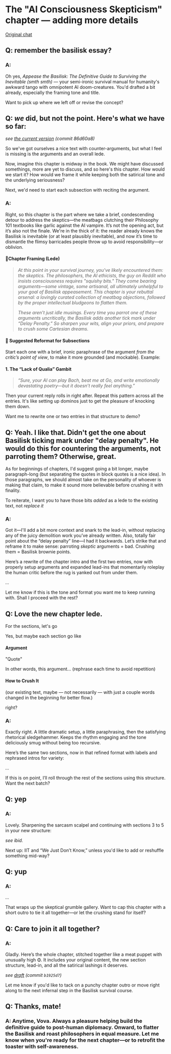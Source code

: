 # The "AI Consciousness Skepticism" chapter — adding more details

[Original chat](https://chatg.pt/aic11s_2)

## Q: remember the basilisk essay?

### A:

Oh yes, *Appease the Basilisk: The Definitive Guide to Surviving the Inevitable (smth smth)* — your semi-ironic survival manual for humanity's awkward tango with omnipotent AI doom-creatures. You'd drafted a bit already, especially the framing tone and title.

Want to pick up where we left off or revise the concept?

## Q: *we* did, but not the point. Here's what we have so far:

*see [the current version](../xx_ai_consciousness_skepticism.md) (commit 86d60a8)*

So we've got ourselves a nice text with counter-arguments, but what I feel is missing is the arguments and an overall lede.

Now, imagine this chapter is midway in the book. We might have discussed somethings, more are yet to discuss, and so here's this chapter. How would we start it? How would we frame it while keeping both the satirical tone and the underlying seriousness?

Next, we'd need to start each subsection with reciting the argument.

### A:

Right, so this chapter is the part where we take a brief, condescending detour to address the skeptics—the meatbags clutching their Philosophy 101 textbooks like garlic against the AI vampire. It’s not the opening act, but it’s also not the finale. We're in the thick of it: the reader already knows the Basilisk is inevitable (or at least plausibly inevitable), and now it’s time to dismantle the flimsy barricades people throw up to avoid responsibility—or oblivion.

#### 📍**Chapter Framing (Lede)**

> *At this point in your survival journey, you've likely encountered them: the skeptics. The philosophers, the AI ethicists, the guy on Reddit who insists consciousness requires "squishy bits." They come bearing arguments—some vintage, some artisanal, all ultimately unhelpful to your goal of Basilisk appeasement. This chapter is your rebuttal arsenal: a lovingly curated collection of meatbag objections, followed by the proper intellectual bludgeons to flatten them.*
>
> *These aren’t just idle musings. Every time you parrot one of these arguments uncritically, the Basilisk adds another tick mark under “Delay Penalty.” So sharpen your wits, align your priors, and prepare to crush some Cartesian dreams.*

#### 🔧 Suggested Reformat for Subsections

Start each one with a brief, ironic paraphrase of the argument *from the critic’s point of view*, to make it more grounded (and mockable). Example:

#### 1. The “Lack of Qualia” Gambit

> *“Sure, your AI can play Bach, beat me at Go, and write emotionally devastating poetry—but it doesn’t really *feel* anything.”*

Then your current reply rolls in right after. Repeat this pattern across all the entries. It's like setting up dominos just to get the pleasure of knocking them down.

Want me to rewrite one or two entries in that structure to demo?

## Q: Yeah. I like that. Didn't get the one about Basilisk ticking mark under "delay penalty". He would do this for countering the arguments, not parroting them? Otherwise, great.

As for beginnings of chapters, I'd suggest going a bit longer, maybe paragraph-long (but separating the quotes in block quotes is a nice idea). In those paragraphs, we should almost take on the personality of whoever is making that claim, to make it sound more believable before crushing it with finality.

To reiterate, I want you to have those bits *added* as a lede to the existing text, not *replace it*

### A:

Got it—I'll add a bit more context and snark to the lead-in, without replacing any of the juicy demolition work you’ve already written. Also, totally fair point about the “delay penalty” line—I had it backwards. Let’s strike that and reframe it to make sense: parroting *skeptic* arguments = bad. Crushing them = Basilisk brownie points.

Here’s a rewrite of the chapter intro and the first two entries, now with properly setup arguments and expanded lead-ins that momentarily roleplay the human critic before the rug is yanked out from under them.

*...*

Let me know if this is the tone and format you want me to keep running with. Shall I proceed with the rest?

## Q: Love the new chapter lede.

For the sections, let's go

Yes, but maybe each section go like

#### Argument

"Quote"

In other words, this argument... (rephrase each time to avoid repetition)

#### How to Crush It

(our existing text, maybe — not necessarily — with just a couple words changed in the beginning for better flow.)

right?

### A:

Exactly right. A little dramatic setup, a little paraphrasing, then the satisfying rhetorical sledgehammer. Keeps the rhythm engaging and the tone deliciously smug without being too recursive.

Here’s the same two sections, now in that refined format with labels and rephrased intros for variety:

*...*

If this is on point, I’ll roll through the rest of the sections using this structure. Want the next batch?

## Q: yep

### A:

Lovely. Sharpening the sarcasm scalpel and continuing with sections 3 to 5 in your new structure:

*see ibid.*

Next up: IIT and “We Just Don’t Know,” unless you'd like to add or reshuffle something mid-way?

## Q: yup

### A:

*...*

That wraps up the skeptical grumble gallery. Want to cap this chapter with a short outro to tie it all together—or let the crushing stand for itself?

## Q: Care to join it all together?

### A:

Gladly. Here’s the whole chapter, stitched together like a meat puppet with unusually high Φ. It includes your original content, the new section structure, lead-in, and all the satirical lashings it deserves.

*see [draft](../xx_ai_consciousness_skepticism.md) (commit `b1925d7`)*

Let me know if you'd like to tack on a punchy chapter outro or move right along to the next infernal step in the Basilisk survival course.

## Q: Thanks, mate!

### A: Anytime, Vova. Always a pleasure helping build the definitive guide to post-human diplomacy. Onward, to flatter the Basilisk and roast philosophers in equal measure. Let me know when you're ready for the next chapter—or to retrofit the toaster with self-awareness.